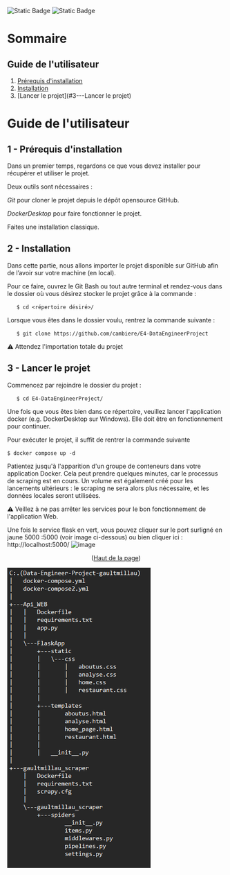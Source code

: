 <a id="readme-top"></a>

![Static Badge](https://img.shields.io/badge/ESIEE%20Paris%20-%20Projet%20E4%20-%20green?style=flat)
![Static Badge](https://img.shields.io/badge/last%20commit%20-%20November%202024%20-%20orangered)

<a id="readme-top"></a>
# Sommaire

## Guide de l'utilisateur
1. [Prérequis d'installation](#1---Prérequis-dinstallation)
2. [Installation](#2---Installation)
3. [Lancer le projet](#3---Lancer le projet)


# Guide de l'utilisateur

## 1 - Prérequis d'installation

Dans un premier temps, regardons ce que vous devez installer pour récupérer et utiliser le projet.

Deux outils sont nécessaires :

*Git* pour cloner le projet depuis le dépôt opensource GitHub.

*DockerDesktop* pour faire fonctionner le projet.

Faites une installation classique.

## 2 - Installation

Dans cette partie, nous allons importer le projet disponible sur GitHub afin de l’avoir sur votre machine (en local).

Pour ce faire, ouvrez le Git Bash ou tout autre terminal et rendez-vous dans le dossier où vous désirez stocker le projet grâce à la commande :
```
   $ cd <répertoire désiré>/
```
Lorsque vous êtes dans le dossier voulu, rentrez la commande suivante :
```
   $ git clone https://github.com/cambiere/E4-DataEngineerProject
```
⚠ Attendez l'importation totale du projet

## 3 - Lancer le projet

Commencez par rejoindre le dossier du projet :

```
   $ cd E4-DataEngineerProject/
```
Une fois que vous êtes bien dans ce répertoire, veuillez lancer l'application docker (e.g. DockerDesktop sur Windows). Elle doit être en fonctionnement pour continuer.

Pour exécuter le projet, il suffit de rentrer la commande suivante
```
$ docker compose up -d
```


Patientez jusqu'à l'apparition d'un groupe de conteneurs dans votre application Docker. Cela peut prendre quelques minutes, car le processus de scraping est en cours. Un volume est également créé pour les lancements ultérieurs : le scraping ne sera alors plus nécessaire, et les données locales seront utilisées.

⚠ Veillez à ne pas arrêter les services pour le bon fonctionnement de l'application Web.

Une fois le service flask en vert, vous pouvez cliquer sur le port surligné en jaune 5000 :5000 (voir image ci-dessous) ou bien cliquer ici : http://localhost:5000/
![image](https://github.com/user-attachments/assets/aa1cdcf7-a114-42f7-8e11-be71561aa07e)

<p align="center">(<a href="#readme-top">Haut de la page</a>)</p>




![img.png](img.png)

